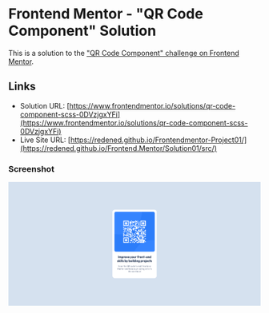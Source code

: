 # Frontend Mentor - "QR Code Component" Solution

This is a solution to the ["QR Code Component" challenge on Frontend Mentor](https://www.frontendmentor.io/challenges/qr-code-component-iux_sIO_H).

## Links

- Solution URL: [https://www.frontendmentor.io/solutions/qr-code-component-scss-0DVzjgxYFi](https://www.frontendmentor.io/solutions/qr-code-component-scss-0DVzjgxYFi)
- Live Site URL: [https://redened.github.io/Frontendmentor-Project01/](https://redened.github.io/Frontend.Mentor/Solution01/src/)

### Screenshot

![](../Screenshots/Solution01.png)